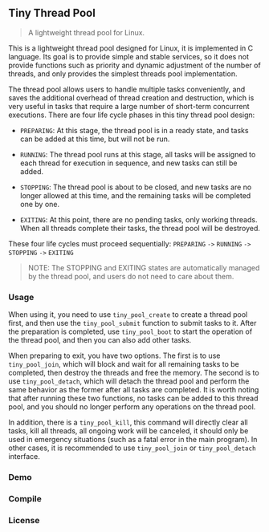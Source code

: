 ## Tiny Thread Pool

> A lightweight thread pool for Linux.

This is a lightweight thread pool designed for Linux, it is implemented in C language. Its goal is to provide simple and stable services, so it does not provide functions such as priority and dynamic adjustment of the number of threads, and only provides the simplest threads pool implementation.

The thread pool allows users to handle multiple tasks conveniently, and saves the additional overhead of thread creation and destruction, which is very useful in tasks that require a large number of short-term concurrent executions. There are four life cycle phases in this tiny thread pool design:

+ `PREPARING`: At this stage, the thread pool is in a ready state, and tasks can be added at this time, but will not be run.

+ `RUNNING`: The thread pool runs at this stage, all tasks will be assigned to each thread for execution in sequence, and new tasks can still be added.

+ `STOPPING`: The thread pool is about to be closed, and new tasks are no longer allowed at this time, and the remaining tasks will be completed one by one.

+ `EXITING`: At this point, there are no pending tasks, only working threads. When all threads complete their tasks, the thread pool will be destroyed.

These four life cycles must proceed sequentially: `PREPARING` `->` `RUNNING` `->` `STOPPING` `->` `EXITING`

> NOTE: The STOPPING and EXITING states are automatically managed by the thread pool, and users do not need to care about them.

### Usage

When using it, you need to use `tiny_pool_create` to create a thread pool first, and then use the `tiny_pool_submit` function to submit tasks to it. After the preparation is completed, use `tiny_pool_boot` to start the operation of the thread pool, and then you can also add other tasks.

When preparing to exit, you have two options. The first is to use `tiny_pool_join`, which will block and wait for all remaining tasks to be completed, then destroy the threads and free the memory. The second is to use `tiny_pool_detach`, which will detach the thread pool and perform the same behavior as the former after all tasks are completed. It is worth noting that after running these two functions, no tasks can be added to this thread pool, and you should no longer perform any operations on the thread pool.

In addition, there is a `tiny_pool_kill`, this command will directly clear all tasks, kill all threads, all ongoing work will be canceled, it should only be used in emergency situations (such as a fatal error in the main program). In other cases, it is recommended to use `tiny_pool_join` or `tiny_pool_detach` interface.

### Demo

### Compile

### License
